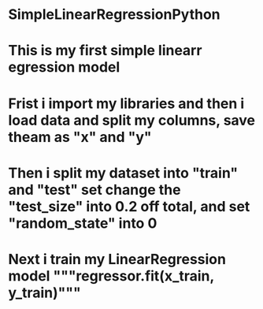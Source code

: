# SimpleLinearRegressionPython
# This is my first simple linearr egression model
# Frist i import my libraries and then i load data and split my columns, save theam as "x" and "y"
# Then i split my dataset into "train" and "test" set change the "test_size" into 0.2 off total, and set "random_state" into 0
# Next i train my LinearRegression model """regressor.fit(x_train, y_train)"""
